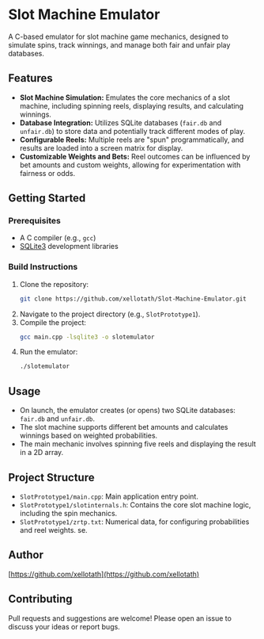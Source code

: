 # Slot Machine Emulator

A C-based emulator for slot machine game mechanics, designed to simulate spins, track winnings, and manage both fair and unfair play databases.

## Features

- **Slot Machine Simulation:** Emulates the core mechanics of a slot machine, including spinning reels, displaying results, and calculating winnings.
- **Database Integration:** Utilizes SQLite databases (`fair.db` and `unfair.db`) to store data and potentially track different modes of play.
- **Configurable Reels:** Multiple reels are "spun" programmatically, and results are loaded into a screen matrix for display.
- **Customizable Weights and Bets:** Reel outcomes can be influenced by bet amounts and custom weights, allowing for experimentation with fairness or odds.

## Getting Started

### Prerequisites

- A C compiler (e.g., `gcc`)
- [SQLite3](https://www.sqlite.org/index.html) development libraries

### Build Instructions

1. Clone the repository:
   ```sh
   git clone https://github.com/xellotath/Slot-Machine-Emulator.git
   ```
2. Navigate to the project directory (e.g., `SlotPrototype1`).
3. Compile the project:
   ```sh
   gcc main.cpp -lsqlite3 -o slotemulator
   ```
4. Run the emulator:
   ```sh
   ./slotemulator
   ```

## Usage

- On launch, the emulator creates (or opens) two SQLite databases: `fair.db` and `unfair.db`.
- The slot machine supports different bet amounts and calculates winnings based on weighted probabilities.
- The main mechanic involves spinning five reels and displaying the result in a 2D array.

## Project Structure

- `SlotPrototype1/main.cpp`: Main application entry point.
- `SlotPrototype1/slotinternals.h`: Contains the core slot machine logic, including the spin mechanics.
- `SlotPrototype1/zrtp.txt`: Numerical data, for configuring probabilities and reel weights.
se.

## Author

[https://github.com/xellotath](https://github.com/xellotath)

## Contributing

Pull requests and suggestions are welcome! Please open an issue to discuss your ideas or report bugs.
